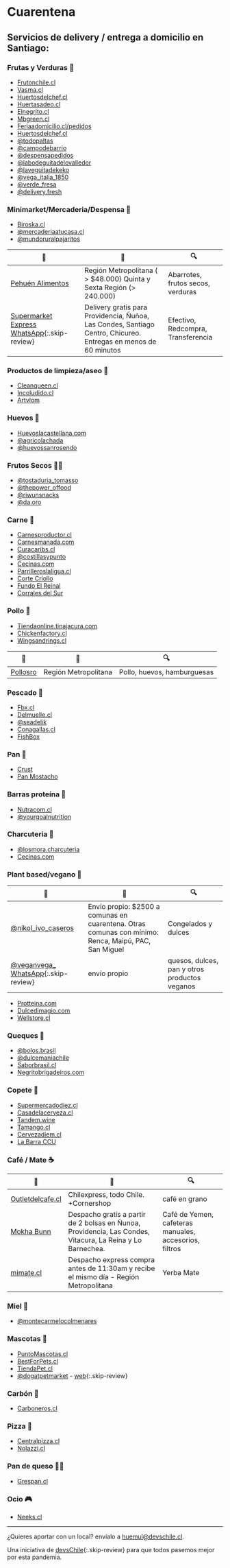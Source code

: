 # Cuarentena

## Servicios de delivery / entrega a domicilio en Santiago:

### Frutas y Verduras 🥒

* [Frutonchile.cl](https://frutonchile.cl)
* [Vasma.cl](https://vasma.cl)
* [Huertosdelchef.cl](https://huertosdelchef.cl)
* [Huertasadeo.cl](https://huertasadeo.cl)
* [Elnegrito.cl](https://elnegrito.cl)
* [Mbgreen.cl](https://mbgreen.cl)
* [Feriaadomicilio.cl/pedidos](https://feriaadomicilio.cl/pedidos)
* [Huertosdelchef.cl](https://huertosdelchef.cl)
* [@todopaltas](https://www.instagram.com/todopaltas)
* [@campodebarrio](https://www.instagram.com/campodebarrio/)
* [@despensapedidos](https://www.instagram.com/despensapedidos/)
* [@labodeguitadelovalledor](https://www.instagram.com/labodeguitadelovalledor/)
* [@laveguitadekeko](https://www.instagram.com/laveguitadekeko/)
* [@vega_italia_1850](https://www.instagram.com/vega_italia_1850/)
* [@verde_fresa](https://www.instagram.com/verde_fresa/)
* [@delivery.fresh](https://instagram.com/delivery.fresh)

### Minimarket/Mercaderia/Despensa 🛒

* [Biroska.cl](https://www.biroska.cl/)
* [@mercaderiaatucasa.cl](https://instagram.com/mercaderiaatucasa.cl)
* [@mundoruralpajaritos](https://www.instagram.com/mundoruralpajaritos/)

| 📝 | 🚚 | 🔍 |
| ---|---|---|
| [Pehuén Alimentos](https://www.comercialpehuen.cl/) | Región Metropolitana ( > $48.000) Quinta y Sexta Región (> 240.000) | Abarrotes, frutos secos, verduras |
| [Supermarket Express](https://www.instagram.com/supermarket_express/) [WhatsApp](https://wa.me/56972430386){:.skip-review} | Delivery gratis para Providencia, Ñuñoa, Las Condes, Santiago Centro, Chicureo. Entregas en menos de 60 minutos | Efectivo, Redcompra, Transferencia |

### Productos de limpieza/aseo 🛀

* [Cleanqueen.cl](https://cleanqueen.cl)
* [Incoludido.cl](https://incoludido.cl)
* [Artvlom](https://www.instagram.com/artvlom/)

### Huevos 🥚

* [Huevoslacastellana.com](https://huevoslacastellana.com)
* [@agricolachada](https://www.instagram.com/agricolachada)
* [@huevossanrosendo](https://www.instagram.com/huevossanrosendo)

### Frutos Secos 🥜🌰

* [@tostaduria_tomasso](https://www.instagram.com/tostaduria_tomasso)
* [@thepower_offood](https://instagram.com/thepower_offood)
* [@riwunsnacks](https://instagram.com/riwunsnacks)
* [@da.oro](https://instagram.com/da.oro)

### Carne 🍖

* [Carnesproductor.cl](https://carnesproductor.cl)
* [Carnesmanada.com](https://carnesmanada.com)
* [Curacaribs.cl](https://curacaribs.cl)
* [@costillasypunto](https://www.instagram.com/costillasypunto)
* [Cecinas.com](https://www.cecinas.com)
* [Parrilleroslaligua.cl](https://parrilleroslaligua.cl/)
* [Corte Criollo](https://www.instagram.com/rincondelprofesor)
* [Fundo El Reinal](https://www.elreinal.cl)
* [Corrales del Sur](https://tiendacorrales.cl)

### Pollo 🍖

* [Tiendaonline.tinajacura.com](https://tiendaonline.tinajacura.com)
* [Chickenfactory.cl](https://www.chickenfactory.cl/)
* [Wingsandrings.cl](https://www.wingsandrings.cl/)

| 📝 | 🚚 | 🔍 |
| ---|---|---|
| [Pollosro](https://www.instagram.com/pollosro/) | Región Metropolitana | Pollo, huevos, hamburguesas |

### Pescado 🐠

* [Fbx.cl](https://fbx.cl)
* [Delmuelle.cl](https://delmuelle.cl)
* [@seadelik](https://www.instagram.com/seadelik)
* [Conagallas.cl](https://conagallas.cl)
* [FishBox](https://fishboxchile.cl)

### Pan 🍞

* [Crust](https://www.instagram.com/crust_scl)
* [Pan Mostacho](https://www.tienda.panmostacho.cl/pedir)

### Barras proteína 🍫

* [Nutracom.cl](https://nutracom.cl)
* [@yourgoalnutrition](https://www.instagram.com/yourgoalnutrition)

### Charcuteria 🥓

* [@losmora.charcuteria](https://www.instagram.com/losmora.charcuteria)
* [Cecinas.com](https://www.cecinas.com)

### Plant based/vegano 🥦

| 📝 | 🚚 | 🔍 |
| ---|---|---|
| [@nikol_ivo_caseros](https://www.instagram.com/nikol_ivo_caseros/) | Envío propio: $2500 a comunas en cuarentena. Otras comunas con mínimo: Renca, Maipú, PAC, San Miguel| Congelados y dulces |
| [@veganvega_](https://www.instagram.com/veganvega_/) [WhatsApp](https://wa.me/56941524136){:.skip-review} | envío propio | quesos, dulces, pan y otros productos veganos |

* [Protteina.com](https://protteina.com)
* [Dulcedimagio.com](https://dulcedimagio.com/)
* [Wellstore.cl](https://wellstore.cl/)

### Queques 🍰

* [@bolos.brasil](https://www.instagram.com/bolos.brasil)
* [@dulcemaniachile](https://www.instagram.com/dulcemaniachile)
* [Saborbrasil.cl](https://saborbrasil.cl/)
* [Negritobrigadeiros.com](www.negritobrigadeiros.com)

### Copete 🥂

* [Supermercadodiez.cl](https://supermercadodiez.cl)
* [Casadelacerveza.cl](https://casadelacerveza.cl)
* [Tandem.wine](https://tandem.wine)
* [Tamango.cl](https://tamango.cl/shop/)
* [Cervezadiem.cl](https://www.cervezadiem.cl/)
* [La Barra CCU](http://labarra.cl/)

### Café / Mate ☕️

| 📝 | 🚚 | 🔍 |
|---|---|---|
| [Outletdelcafe.cl](https://outletdelcafe.cl) | Chilexpress, todo Chile. +Cornershop | café en grano |
| [Mokha Bunn](https://www.instagram.com/mokhabunn/) | Despacho gratis a partir de 2 bolsas en Ñunoa, Providencia, Las Condes, Vitacura, La Reina y Lo Barnechea. | Café de Yemen, cafeteras manuales, accesorios, filtros |
| [mimate.cl](https://www.mimate.cl/) | Despacho express compra antes de 11:30am y recibe el mismo día - Región Metropolitana | Yerba Mate |

### Miel 🍜

* [@montecarmelocolmenares](https://www.instagram.com/montecarmelocolmenares)

### Mascotas 🐶

* [PuntoMascotas.cl](https://www.puntomascotas.cl/)
* [BestForPets.cl](https://bestforpets.cl/tienda/)
* [TiendaPet.cl](https://www.tiendapet.cl/)
* [@dogatpetmarket](https://www.instagram.com/dogatpetmarket) - [web](https://www.dogat.cl){:.skip-review}

### Carbón 🥩

* [Carboneros.cl](https://carboneros.cl)

### Pizza 🍕

* [Centralpizza.cl](https://www.centralpizza.cl/)
* [Nolazzi.cl](https://www.nolazzi.cl/)

### Pan de queso 🥞🧀

* [Grespan.cl](https://www.grespan.cl/)

### Ocio 🎮

* [Neeks.cl](https://neeks.cl/)

---

¿Quieres aportar con un local? envíalo a huemul@devschile.cl.

Una iniciativa de [devsChile](https://www.devschile.cl){:.skip-review} para que todos pasemos mejor por esta pandemia.
